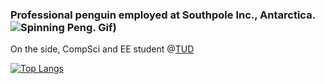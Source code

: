 ### Professional penguin employed at Southpole Inc., Antarctica. ![Spinning Peng. Gif](https://c.tenor.com/xea40i0JGoAAAAAj/fettlol-fettgifs.gif))
On the side, CompSci and EE student @[TUD](https://tu-dresden.de/)

[![Top Langs](https://github-readme-stats.vercel.app/api/top-langs/?username=LeLoomi&layout=compact&theme=city_lights)](https://github.com/anuraghazra/github-readme-stats)
